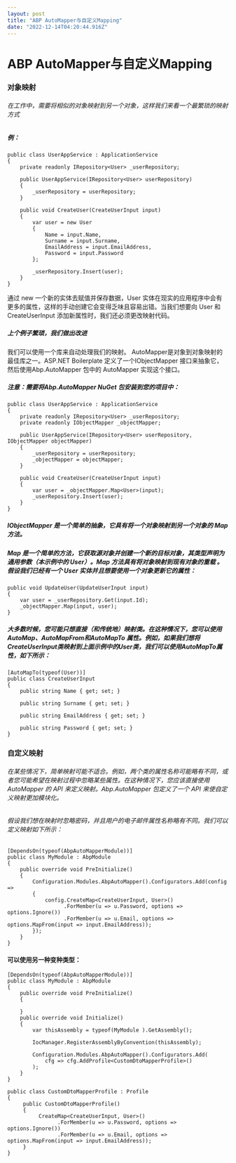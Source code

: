 ```yaml
---
layout: post
title: "ABP AutoMapper与自定义Mapping"
date: "2022-12-14T04:20:44.916Z"
---
```

ABP AutoMapper与自定义Mapping
=========================

### 对象映射

###### 在工作中，需要将相似的对象映射到另一个对象，这样我们来看一个最繁琐的映射方式

##### 例：

    public class UserAppService : ApplicationService
    {
        private readonly IRepository<User> _userRepository;
    
        public UserAppService(IRepository<User> userRepository)
        {
            _userRepository = userRepository;
        }
    
        public void CreateUser(CreateUserInput input)
        {
            var user = new User
            {
                Name = input.Name,
                Surname = input.Surname,
                EmailAddress = input.EmailAddress,
                Password = input.Password
            };
    
            _userRepository.Insert(user);
        }
    }
    

通过 new 一个新的实体去赋值并保存数据，User 实体在现实的应用程序中会有更多的属性，这样的手动创建它会变得乏味且容易出错。当我们想要向 User 和 CreateUserInput 添加新属性时，我们还必须更改映射代码。

##### 上个例子繁琐，我们做出改进

我们可以使用一个库来自动处理我们的映射。 AutoMapper是对象到对象映射的最佳库之一。ASP.NET Boilerplate 定义了一个IObjectMapper 接口来抽象它，然后使用Abp.AutoMapper 包中的 AutoMapper 实现这个接口。

##### 注意：需要将Abp.AutoMapper NuGet 包安装到您的项目中：

    public class UserAppService : ApplicationService
    {
        private readonly IRepository<User> _userRepository;
        private readonly IObjectMapper _objectMapper;
    
        public UserAppService(IRepository<User> userRepository, IObjectMapper objectMapper)
        {
            _userRepository = userRepository;
            _objectMapper = objectMapper;
        }
    
        public void CreateUser(CreateUserInput input)
        {
            var user = _objectMapper.Map<User>(input);
            _userRepository.Insert(user);
        }
    }
    

##### IObjectMapper 是一个简单的抽象，它具有将一个对象映射到另一个对象的 Map 方法。

##### Map 是一个简单的方法，它获取源对象并创建一个新的目标对象，其类型声明为通用参数（本示例中的 User）。Map 方法具有将对象映射到现有对象的重载 。假设我们已经有一个 User 实体并且想要使用一个对象更新它的属性：

    public void UpdateUser(UpdateUserInput input)
    {
        var user = _userRepository.Get(input.Id);
        _objectMapper.Map(input, user);
    }
    

##### 大多数时候，您可能只想直接（和传统地）映射类。在这种情况下，您可以使用AutoMap、AutoMapFrom和AutoMapTo 属性。例如，如果我们想将CreateUserInput类映射到上面示例中的User类，我们可以使用AutoMapTo属性，如下所示：

    [AutoMapTo(typeof(User))]
    public class CreateUserInput
    {
        public string Name { get; set; }
    
        public string Surname { get; set; }
    
        public string EmailAddress { get; set; }
    
        public string Password { get; set; }
    }
    

### 自定义映射

###### 在某些情况下，简单映射可能不适合。例如，两个类的属性名称可能略有不同，或者您可能希望在映射过程中忽略某些属性。在这种情况下，您应该直接使用 AutoMapper 的 API 来定义映射。Abp.AutoMapper 包定义了一个 API 来使自定义映射更加模块化。

###### 假设我们想在映射时忽略密码，并且用户的电子邮件属性名称略有不同。我们可以定义映射如下所示：

    [DependsOn(typeof(AbpAutoMapperModule))]
    public class MyModule : AbpModule
    {
        public override void PreInitialize()
        {
            Configuration.Modules.AbpAutoMapper().Configurators.Add(config =>
            {
                config.CreateMap<CreateUserInput, User>()
                      .ForMember(u => u.Password, options => options.Ignore())
                      .ForMember(u => u.Email, options => options.MapFrom(input => input.EmailAddress));
            });
        }
    }
    

#### 可以使用另一种变种类型：

    [DependsOn(typeof(AbpAutoMapperModule))]
    public class MyModule : AbpModule
    {
        public override void PreInitialize()
        {
            
        }
        public override void Initialize()
        {
            var thisAssembly = typeof(MyModule ).GetAssembly();
    
            IocManager.RegisterAssemblyByConvention(thisAssembly);
    
            Configuration.Modules.AbpAutoMapper().Configurators.Add(
                cfg => cfg.AddProfile<CustomDtoMapperProfile>()
            );
        }
    }
    
    public class CustomDtoMapperProfile : Profile
    {
         public CustomDtoMapperProfile()
         {
              CreateMap<CreateUserInput, User>()
                    .ForMember(u => u.Password, options => options.Ignore())
                    .ForMember(u => u.Email, options => options.MapFrom(input => input.EmailAddress));
         }
    }